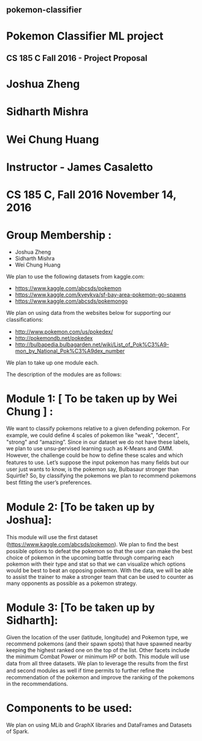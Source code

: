 ## pokemon-classifier
# Pokemon Classifier ML project



## CS 185 C Fall 2016 - Project Proposal

# Joshua Zheng
# Sidharth Mishra
# Wei Chung Huang 
# Instructor - James Casaletto 
# CS 185 C, Fall 2016 November 14, 2016


# Group Membership :
* Joshua Zheng
* Sidharth Mishra
* Wei Chung Huang

We plan to use the following datasets from kaggle.com:

* https://www.kaggle.com/abcsds/pokemon
* https://www.kaggle.com/kveykva/sf-bay-area-pokemon-go-spawns 
* https://www.kaggle.com/abcsds/pokemongo

We plan on using data from the websites below for supporting our classiﬁcations:

* http://www.pokemon.com/us/pokedex/ 
* http://pokemondb.net/pokedex
* http://bulbapedia.bulbagarden.net/wiki/List_of_Pok%C3%A9-mon_by_National_Pok%C3%A9dex_number

We plan to take up one module each.

The description of the modules are as follows:

# Module 1: [ To be taken up by Wei Chung ] :

We want to classify pokemons relative to a given defending pokemon. For example, we could deﬁne 4 scales of pokemon like "weak", "decent", "strong" and “amazing”. Since in our dataset we do not have these labels, we plan to use unsu-pervised learning such as K-Means and GMM. However, the challenge could be how to deﬁne these scales and which features to use. Let’s suppose the input pokemon has many ﬁelds but our user just wants to know, is the pokemon say, Bulbasaur stronger than Squirtle? So, by classifying the pokemons we plan to recommend pokemons best ﬁtting the user’s preferences.

# Module 2: [To be taken up by Joshua]:
This module will use the ﬁrst dataset (https://www.kaggle.com/abcsds/pokemon). We plan to ﬁnd the best possible options to defeat the pokemon so that the user can make the best choice of pokemon in the upcoming battle through comparing each pokemon with their type and stat so that we can visualize which options would be best to beat an opposing pokemon. With the data, we will be able to assist the trainer to make a stronger team that can be used to counter as many opponents as possible as a pokemon strategy.

# Module 3: [To be taken up by Sidharth]:
Given the location of the user (latitude, longitude) and Pokemon type, we recommend pokemons (and their spawn spots) that have spawned nearby keeping the highest ranked one on the top of the list. Other facets include the minimum Combat Power or minimum HP or both. This module will use data from all three datasets. We plan to leverage the results from the ﬁrst and second modules as well if time permits to further reﬁne the recommendation of the pokemon and improve the ranking of the pokemons in the recommendations.

# Components to be used:

We plan on using MLib and GraphX libraries and DataFrames and Datasets of Spark.


